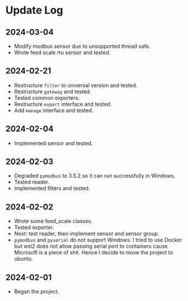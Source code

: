 # Update Log
## 2024-03-04
* Modify modbus sensor due to unsopported thread safe.
* Wrote feed scale rtu sensor and tested.
## 2024-02-21
* Restructure `filter` to universal version and tested.
* Restructure `gateway` and tested.
* Tested common exporters.
* Restructure `export` interface and tested.
* Add `manage` interface and tested.
## 2024-02-04
* Implemented sensor and tested.
## 2024-02-03
* Degraded `pymodbus` to 3.5.2 so it can run successfully in Windows.
* Tested reader.
* Implemented filters and tested.
## 2024-02-02
* Wrote some feed_scale classes.
* Tested exporter.
* Next: test reader, then implement sensor and sensor group.
* `pymodbus` and `pyserial` do not support Windows. I tried to use Docker but wsl2 does not allow passing serial port to containers cause Microsoft is a piece of shit.
Hence I decide to move the project to ubuntu.
## 2024-02-01
* Began the project.